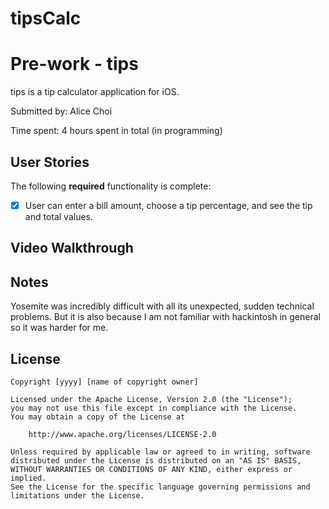 # tipsCalc
# Pre-work - tips

tips is a tip calculator application for iOS.

Submitted by: Alice Choi

Time spent: 4 hours spent in total (in programming)

## User Stories

The following **required** functionality is complete:
* [x] User can enter a bill amount, choose a tip percentage, and see the tip and total values.

## Video Walkthrough 


## Notes

Yosemite was incredibly difficult with all its unexpected, sudden technical problems.
But it is also because I am not familiar with hackintosh in general so it was harder for me.

## License

    Copyright [yyyy] [name of copyright owner]

    Licensed under the Apache License, Version 2.0 (the "License");
    you may not use this file except in compliance with the License.
    You may obtain a copy of the License at

        http://www.apache.org/licenses/LICENSE-2.0

    Unless required by applicable law or agreed to in writing, software
    distributed under the License is distributed on an "AS IS" BASIS,
    WITHOUT WARRANTIES OR CONDITIONS OF ANY KIND, either express or implied.
    See the License for the specific language governing permissions and
    limitations under the License.
